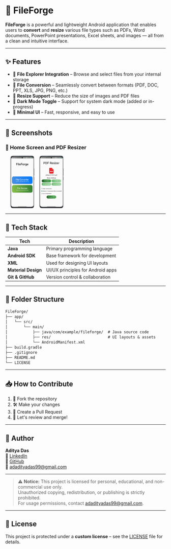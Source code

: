 
# 📁 FileForge

**FileForge** is a powerful and lightweight Android application that enables users to **convert** and **resize** various file types such as PDFs, Word documents, PowerPoint presentations, Excel sheets, and images — all from a clean and intuitive interface.

---

## ✨ Features

- 📂 **File Explorer Integration** – Browse and select files from your internal storage
- 🔄 **File Conversion** – Seamlessly convert between formats (PDF, DOC, PPT, XLS, JPG, PNG, etc.)
- 📏 **Resize Support** – Reduce the size of images and PDF files
- 🌙 **Dark Mode Toggle** – Support for system dark mode (added or in-progress)
- 🧭 **Minimal UI** – Fast, responsive, and easy to use

---

## 📸 Screenshots

### 🔹 Home Screen and PDF Resizer

<p float="left">
  &nbsp;&nbsp;&nbsp;
  <img src="screenshots/homescreen.png" width="15%" />
  &nbsp;&nbsp;
  <img src="screenshots/pdf_res.png" width="15%" />
</p>

---

## 🚀 Tech Stack

| Tech           | Description                      |
|----------------|----------------------------------|
| **Java**       | Primary programming language     |
| **Android SDK**| Base framework for development   |
| **XML**        | Used for designing UI layouts    |
| **Material Design** | UI/UX principles for Android apps |
| **Git & GitHub** | Version control & collaboration |

---

## 🧩 Folder Structure

```
FileForge/
├── app/
│   └── src/
│       └── main/
│           ├── java/com/example/fileforge/  # Java source code
│           ├── res/                         # UI layouts & assets
│           └── AndroidManifest.xml
├── build.gradle
├── .gitignore
├── README.md
└── LICENSE
```

---

## 📥 How to Contribute

1. 🍴 Fork the repository
2. 🛠️ Make your changes
3. 🔁 Create a Pull Request
4. 💬 Let's review and merge!

---

## 👤 Author

**Aditya Das**   
🔗 [LinkedIn](https://www.linkedin.com/in/adadityadas)  
🐙 [GitHub](https://github.com/CodeSmithAditya)  
📧 [adadityadas99@gmail.com](mailto:adadityadas99@gmail.com)

---

> ⚠️ **Notice:** This project is licensed for personal, educational, and non-commercial use only.  
> Unauthorized copying, redistribution, or publishing is strictly prohibited.  
> For usage permissions, contact [adadityadas99@gmail.com](mailto:adadityadas99@gmail.com).

---

## 📄 License

This project is protected under a **custom license** – see the [LICENSE](LICENSE) file for details.
